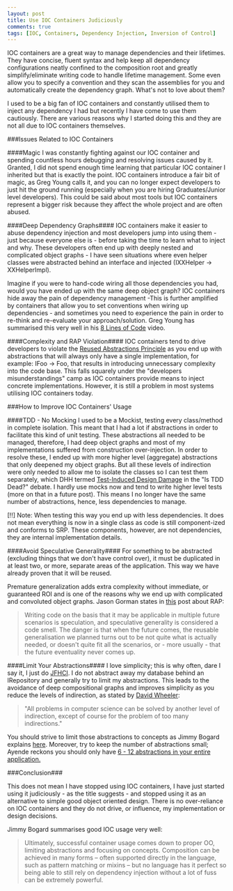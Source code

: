 ```yaml
---
layout: post
title: Use IOC Containers Judiciously
comments: true
tags: [IOC, Containers, Dependency Injection, Inversion of Control]
---
```


IOC containers are a great way to manage dependencies and their lifetimes. They have concise, fluent syntax and help keep all dependency configurations neatly confined to the composition root and greatly simplify/eliminate writing code to handle lifetime management. Some even allow you to specify a convention and they scan the assemblies for you and automatically create the dependency graph. What's not to love about them?

I used to be a big fan of IOC containers and constantly utilised them to inject any dependency I had but recently I have come to use them cautiously. There are various reasons why I started doing this and they are not all due to IOC containers themselves. 

###Issues Related to IOC Containers

####Magic
I was constantly fighting against our IOC container and spending countless hours debugging and resolving issues caused by it. Granted, I did not spend enough time learning that particular IOC container I inherited but that is exactly the point. IOC containers introduce a fair bit of magic, as Greg Young calls it, and you can no longer expect developers to just hit the ground running (especially when you are hiring Graduates/Junior level developers). This could be said about most tools but IOC containers represent a bigger risk because they affect the whole project and are often abused.

####Deep Dependency Graphs####
IOC containers make it easier to abuse dependency injection and most developers jump into using them - just because everyone else is - before taking the time to learn what to inject and why. These developers often end up with deeply nested and complicated object graphs - I have seen situations where even helper classes were abstracted behind an interface and injected (IXXHelper -> XXHelperImpl). 

Imagine if you were to hand-code wiring all those dependencies you had, would you have ended up with the same deep object graph? IOC containers hide away the pain of dependency management -This is further amplified by containers that allow you to set conventions when wiring up dependencies - and sometimes you need to experience the pain in order to re-think and re-evaluate your approach/solution. Greg Young has summarised this very well in his [8 Lines of Code](http://www.infoq.com/presentations/8-lines-code-refactoring) video.

####Complexity and RAP Violation####
IOC containers tend to drive developers to violate the [Reused Abstractions Principle](http://codemanship.co.uk/parlezuml/blog/?postid=934) as you end up with abstractions that will always only have a single implementation, for example: IFoo -> Foo, that results in introducing unnecessary complexity into the code base. This falls squarely under the "developers misunderstandings" camp as IOC containers provide means to inject concrete implementations. However, it is still a problem in most systems utilising IOC containers today.

###How to Improve IOC Containers' Usage

####TDD - No Mocking
I used to be a Mockist, testing every class/method in complete isolation. This meant that I had a lot if abstractions in order to facilitate this kind of unit testing. These abstractions all needed to be managed, therefore, I had deep object graphs and most of my implementations suffered from construction over-injection. In order to resolve these, I ended up with more higher level (aggregate) abstractions that only deepened my object graphs. But all these levels of indirection were only needed to allow me to isolate the classes so I can test them separately, which DHH termed [Test-Induced Design Damage](http://david.heinemeierhansson.com/2014/test-induced-design-damage.html) in the "Is TDD Dead?" debate. I hardly use mocks now and tend to write higher level tests (more on that in a future post). This means I no longer have the same number of abstractions, hence, less dependencies to manage.

[!!] Note: When testing this way you end up with less dependencies. It does not mean everything is now in a single class as code is still component-ized and conforms to SRP. These components, however, are not dependencies, they are internal implementation details.

####Avoid Speculative Generality####
For something to be abstracted (excluding things that we don't have control over), it must be duplicated in at least two, or more, separate areas of the application. This way we have already proven that it will be reused.

Premature generalization adds extra complexity without immediate, or guaranteed ROI and is one of the reasons why we end up with complicated and convoluted object graphs. Jason Gorman states in [this](http://codemanship.co.uk/parlezuml/blog/?postid=934) post about RAP:

>Writing code on the basis that it may be applicable in multiple future scenarios is speculation, and speculative generality is considered a code smell. The danger is that when the future comes, the reusable generalisation we planned turns out to be not quite what is actually needed, or doesn't quite fit all the scenarios, or - more usually - that the future eventuality never comes up.

####Limit Your Abstractions####
I love simplicity; this is why often, dare I say it, I just do [JFHCI](http://ayende.com/blog/3545/enabling-change-by-hard-coding-everything-the-smart-way). I do not abstract away my database behind an IRepository and generally try to limit my abstractions. This leads to the avoidance of deep compositional graphs and improves simplicity as you reduce the levels of indirection, as stated by [David Wheeler](http://goo.gl/1gYGpU):

>"All problems in computer science can be solved by another level of indirection, except of course for the problem of too many indirections."

You should strive to limit those abstractions to concepts as Jimmy Bogard explains [here](http://lostechies.com/jimmybogard/2014/03/20/successful-ioc-container-usage/). Moreover, try to keep the number of abstractions small; Ayende reckons you should only have [6 - 12 abstractions in your entire application.](http://ayende.com/blog/154081/limit-your-abstractions-you-only-get-six-to-a-dozen-in-the-entire-app)

###Conclusion###
 
This does not mean I have stopped using IOC containers, I have just started using it judiciously - as the title suggests - and stopped using it as an alternative to simple good object oriented design. There is no over-reliance on IOC containers and they do not drive, or influence, my implementation or design decisions. 

Jimmy Bogard summarises good IOC usage very well:

>Ultimately, successful container usage comes down to proper OO, limiting abstractions and focusing on concepts. Composition can be achieved in many forms – often supported directly in the language, such as pattern matching or mixins – but no language has it perfect so being able to still rely on dependency injection without a lot of fuss can be extremely powerful.
